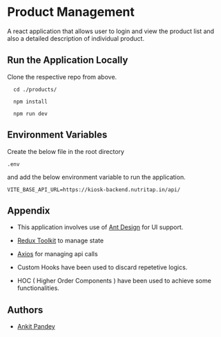# Product Management
A react application that allows user to login and view the product list and also a detailed description of individual product.


## Run the Application Locally

Clone the respective repo from above.

```http
  cd ./products/
```

```http
  npm install
```

```http
  npm run dev
```


## Environment Variables

Create the below file in the root directory
```
.env
```
and add the below environment variable to run the application.

`VITE_BASE_API_URL=https://kiosk-backend.nutritap.in/api/`


## Appendix

- This application involves use of [Ant Design](https://ant.design/) for UI support.

- [Redux Toolkit](https://redux-toolkit.js.org/) to manage state

- [Axios](https://axios-http.com/docs/intro) for managing api calls

- Custom Hooks have been used to discard repetetive logics.

- HOC ( Higher Order Components ) have been used to achieve some functionalities.


## Authors

- [Ankit Pandey](https://github.com/ankit-pandey-14)

